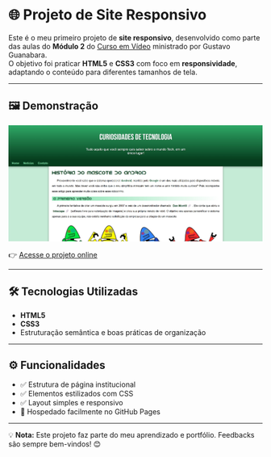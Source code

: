 # 🌐 Projeto de Site Responsivo

Este é o meu primeiro projeto de **site responsivo**, desenvolvido como parte das aulas do **Módulo 2** do [Curso em Vídeo](https://www.cursoemvideo.com/) ministrado por Gustavo Guanabara.  
O objetivo foi praticar **HTML5** e **CSS3** com foco em **responsividade**, adaptando o conteúdo para diferentes tamanhos de tela.

---

## 🖼️ Demonstração

![Screenshot do Projeto](./preview.jpg)

👉 [Acesse o projeto online](https://brrn91.github.io/site-responsivo/)

---

## 🛠️ Tecnologias Utilizadas

- **HTML5**
- **CSS3**
- Estruturação semântica e boas práticas de organização

---

## ⚙️ Funcionalidades

- ✅ Estrutura de página institucional
- ✅ Elementos estilizados com CSS
- ✅ Layout simples e responsivo
- 🚀 Hospedado facilmente no GitHub Pages

---

💡 **Nota:** Este projeto faz parte do meu aprendizado e portfólio. Feedbacks são sempre bem-vindos! 😊
